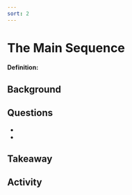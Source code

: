 ```yaml
---
sort: 2
---
```


# The Main Sequence

#### Definition: 

## Background


## Questions

-
-

## Takeaway


## Activity
